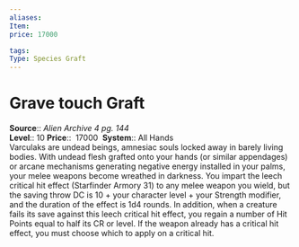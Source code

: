 ```yaml
---
aliases: 
Item:
price: 17000

tags: 
Type: Species Graft
---
```


# Grave touch Graft

**Source**:: _Alien Archive 4 pg. 144_  
**Level**:: 10
**Price**::  17000 
**System**:: All Hands  
Varculaks are undead beings, amnesiac souls locked away in barely living bodies. With undead flesh grafted onto your hands (or similar appendages) or arcane mechanisms generating negative energy installed in your palms, your melee weapons become wreathed in darkness. You impart the leech critical hit effect (Starfinder Armory 31) to any melee weapon you wield, but the saving throw DC is 10 + your character level + your Strength modifier, and the duration of the effect is 1d4 rounds. In addition, when a creature fails its save against this leech critical hit effect, you regain a number of Hit Points equal to half its CR or level. If the weapon already has a critical hit effect, you must choose which to apply on a critical hit.
